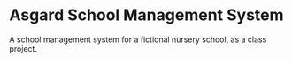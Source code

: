 # Asgard School Management System
A school management system for a fictional nursery school, as a class project.

